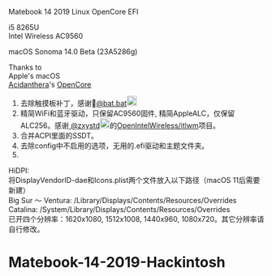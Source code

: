 Matebook 14 2019 Linux OpenCore EFI 

i5 8265U  
Intel Wireless AC9560   

macOS Sonoma 14.0 Beta (23A5286g)    
        
Thanks to    
Apple's macOS    
<a href="https://github.com/acidanthera">Acidanthera</a>'s <a href="https://github.com/acidanthera/OpenCorePkg">OpenCore</a>    
    
1. 去除触摸板补丁，感谢🦇<a href="https://github.com/williambj1">@bat.bat</a><img src="https://user-images.githubusercontent.com/63772067/133380601-420c0250-675e-4b88-b62c-86f44d6c8b02.jpeg" height="20" width="20"></img>  
2. 精简WiFi和蓝牙驱动，只保留AC9560固件, 精简AppleALC，仅保留ALC256。感谢<a href="https://github.com/zxystd">
@zxystd</a><img src="https://user-images.githubusercontent.com/63772067/133381457-70b04cf0-2c89-47c2-a1ce-6ddbd315d1c8.png" height="20" width="20"></img>的<a href="https://github.com/OpenIntelWireless/itlwm">OpenIntelWireless/itlwm</a>项目。     
3. 合并ACPI里面的SSDT。  
4. 去除config中不启用的选项，无用的.efi驱动和主题文件夹。  
5.     
    
HiDPI:  
将DisplayVendorID-dae和Icons.plist两个文件放入以下路径（macOS 11后需要新建）  
Big Sur ～ Ventura: /Library/Displays/Contents/Resources/Overrides  
Catalina: /System/Library/Displays/Contents/Resources/Overrides  
已开四个分辨率：1620x1080, 1512x1008, 1440x960, 1080x720。其它分辨率请自行修改。  
  



# Matebook-14-2019-Hackintosh
